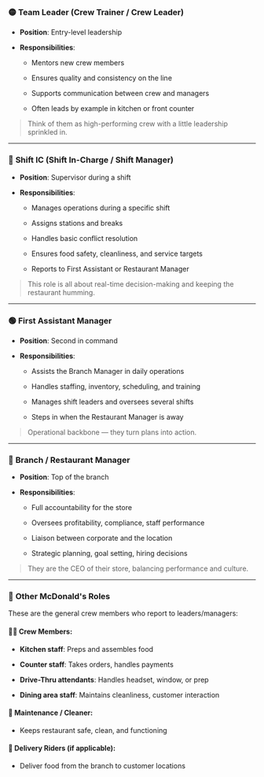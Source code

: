 ### 🟡 **Team Leader (Crew Trainer / Crew Leader)**

- **Position**: Entry-level leadership
    
- **Responsibilities**:
    
    - Mentors new crew members
        
    - Ensures quality and consistency on the line
        
    - Supports communication between crew and managers
        
    - Often leads by example in kitchen or front counter
        

> Think of them as high-performing crew with a little leadership sprinkled in.

---

### 🔵 **Shift IC (Shift In-Charge / Shift Manager)**

- **Position**: Supervisor during a shift
    
- **Responsibilities**:
    
    - Manages operations during a specific shift
        
    - Assigns stations and breaks
        
    - Handles basic conflict resolution
        
    - Ensures food safety, cleanliness, and service targets
        
    - Reports to First Assistant or Restaurant Manager
        

> This role is all about real-time decision-making and keeping the restaurant humming.

---

### 🟢 **First Assistant Manager**

- **Position**: Second in command
    
- **Responsibilities**:
    
    - Assists the Branch Manager in daily operations
        
    - Handles staffing, inventory, scheduling, and training
        
    - Manages shift leaders and oversees several shifts
        
    - Steps in when the Restaurant Manager is away
        

> Operational backbone — they turn plans into action.

---

### 🔴 **Branch / Restaurant Manager**

- **Position**: Top of the branch
    
- **Responsibilities**:
    
    - Full accountability for the store
        
    - Oversees profitability, compliance, staff performance
        
    - Liaison between corporate and the location
        
    - Strategic planning, goal setting, hiring decisions
        

> They are the CEO of their store, balancing performance and culture.

---

### 🍟 **Other McDonald's Roles**

These are the general crew members who report to leaders/managers:

#### 👩‍🍳 Crew Members:

- **Kitchen staff**: Preps and assembles food
    
- **Counter staff**: Takes orders, handles payments
    
- **Drive-Thru attendants**: Handles headset, window, or prep
    
- **Dining area staff**: Maintains cleanliness, customer interaction
    

#### 🧹 Maintenance / Cleaner:

- Keeps restaurant safe, clean, and functioning
    

#### 🛵 Delivery Riders (if applicable):

- Deliver food from the branch to customer locations